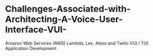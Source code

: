# Challenges-Associated-with-Architecting-A-Voice-User-Interface-VUI-
Amazon Web Services (AWS) Lambda, Lex, Alexa and Twilio VUI / TUI Application Development
